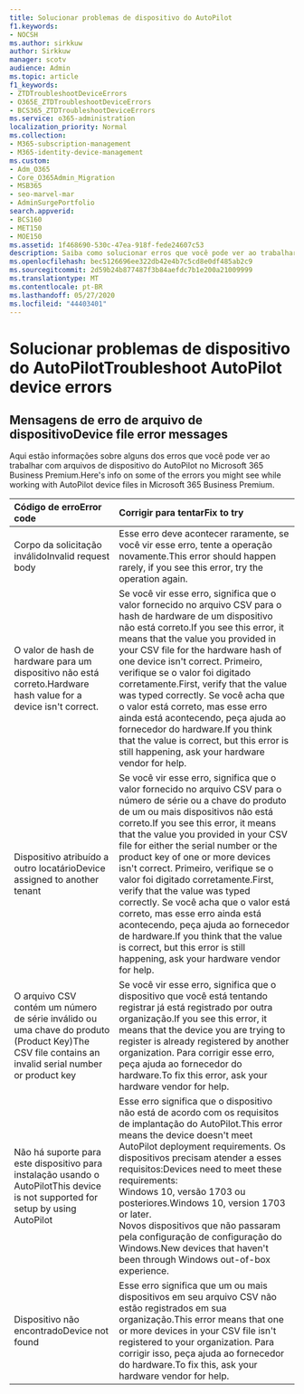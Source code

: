 ```yaml
---
title: Solucionar problemas de dispositivo do AutoPilot
f1.keywords:
- NOCSH
ms.author: sirkkuw
author: Sirkkuw
manager: scotv
audience: Admin
ms.topic: article
f1_keywords:
- ZTDTroubleshootDeviceErrors
- O365E_ZTDTroubleshootDeviceErrors
- BCS365_ZTDTroubleshootDeviceErrors
ms.service: o365-administration
localization_priority: Normal
ms.collection:
- M365-subscription-management
- M365-identity-device-management
ms.custom:
- Adm_O365
- Core_O365Admin_Migration
- MSB365
- seo-marvel-mar
- AdminSurgePortfolio
search.appverid:
- BCS160
- MET150
- MOE150
ms.assetid: 1f468690-530c-47ea-918f-fede24607c53
description: Saiba como solucionar erros que você pode ver ao trabalhar com arquivos de dispositivo do AutoPilot no Microsoft 365 Business Premium.
ms.openlocfilehash: bec5126696ee322db42e4b7c5cd8e0df485ab2c9
ms.sourcegitcommit: 2d59b24b877487f3b84aefdc7b1e200a21009999
ms.translationtype: MT
ms.contentlocale: pt-BR
ms.lasthandoff: 05/27/2020
ms.locfileid: "44403401"
---
```

# <a name="troubleshoot-autopilot-device-errors"></a><span data-ttu-id="49e85-103">Solucionar problemas de dispositivo do AutoPilot</span><span class="sxs-lookup"><span data-stu-id="49e85-103">Troubleshoot AutoPilot device errors</span></span>

## <a name="device-file-error-messages"></a><span data-ttu-id="49e85-104">Mensagens de erro de arquivo de dispositivo</span><span class="sxs-lookup"><span data-stu-id="49e85-104">Device file error messages</span></span>

<span data-ttu-id="49e85-105">Aqui estão informações sobre alguns dos erros que você pode ver ao trabalhar com arquivos de dispositivo do AutoPilot no Microsoft 365 Business Premium.</span><span class="sxs-lookup"><span data-stu-id="49e85-105">Here's info on some of the errors you might see while working with AutoPilot device files in Microsoft 365 Business Premium.</span></span> 
  
|<span data-ttu-id="49e85-106">**Código de erro**</span><span class="sxs-lookup"><span data-stu-id="49e85-106">**Error code**</span></span>|<span data-ttu-id="49e85-107">**Corrigir para tentar**</span><span class="sxs-lookup"><span data-stu-id="49e85-107">**Fix to try**</span></span>|
|:-----|:-----|
|<span data-ttu-id="49e85-108">Corpo da solicitação inválido</span><span class="sxs-lookup"><span data-stu-id="49e85-108">Invalid request body</span></span>  <br/> |<span data-ttu-id="49e85-109">Esse erro deve acontecer raramente, se você vir esse erro, tente a operação novamente.</span><span class="sxs-lookup"><span data-stu-id="49e85-109">This error should happen rarely, if you see this error, try the operation again.</span></span>  <br/> |
|<span data-ttu-id="49e85-110">O valor de hash de hardware para um dispositivo não está correto.</span><span class="sxs-lookup"><span data-stu-id="49e85-110">Hardware hash value for a device isn't correct.</span></span>  <br/> |<span data-ttu-id="49e85-111">Se você vir esse erro, significa que o valor fornecido no arquivo CSV para o hash de hardware de um dispositivo não está correto.</span><span class="sxs-lookup"><span data-stu-id="49e85-111">If you see this error, it means that the value you provided in your CSV file for the hardware hash of one device isn't correct.</span></span> <span data-ttu-id="49e85-112">Primeiro, verifique se o valor foi digitado corretamente.</span><span class="sxs-lookup"><span data-stu-id="49e85-112">First, verify that the value was typed correctly.</span></span> <span data-ttu-id="49e85-113">Se você acha que o valor está correto, mas esse erro ainda está acontecendo, peça ajuda ao fornecedor do hardware.</span><span class="sxs-lookup"><span data-stu-id="49e85-113">If you think that the value is correct, but this error is still happening, ask your hardware vendor for help.</span></span>  <br/> |
|<span data-ttu-id="49e85-114">Dispositivo atribuído a outro locatário</span><span class="sxs-lookup"><span data-stu-id="49e85-114">Device assigned to another tenant</span></span>  <br/> |<span data-ttu-id="49e85-115">Se você vir esse erro, significa que o valor fornecido no arquivo CSV para o número de série ou a chave do produto de um ou mais dispositivos não está correto.</span><span class="sxs-lookup"><span data-stu-id="49e85-115">If you see this error, it means that the value you provided in your CSV file for either the serial number or the product key of one or more devices isn't correct.</span></span> <span data-ttu-id="49e85-116">Primeiro, verifique se o valor foi digitado corretamente.</span><span class="sxs-lookup"><span data-stu-id="49e85-116">First, verify that the value was typed correctly.</span></span> <span data-ttu-id="49e85-117">Se você acha que o valor está correto, mas esse erro ainda está acontecendo, peça ajuda ao fornecedor de hardware.</span><span class="sxs-lookup"><span data-stu-id="49e85-117">If you think that the value is correct, but this error is still happening, ask your hardware vendor for help.</span></span>  <br/> |
|<span data-ttu-id="49e85-118">O arquivo CSV contém um número de série inválido ou uma chave do produto (Product Key)</span><span class="sxs-lookup"><span data-stu-id="49e85-118">The CSV file contains an invalid serial number or product key</span></span>  <br/> |<span data-ttu-id="49e85-119">Se você vir esse erro, significa que o dispositivo que você está tentando registrar já está registrado por outra organização.</span><span class="sxs-lookup"><span data-stu-id="49e85-119">If you see this error, it means that the device you are trying to register is already registered by another organization.</span></span> <span data-ttu-id="49e85-120">Para corrigir esse erro, peça ajuda ao fornecedor do hardware.</span><span class="sxs-lookup"><span data-stu-id="49e85-120">To fix this error, ask your hardware vendor for help.</span></span>  <br/> |
|<span data-ttu-id="49e85-121">Não há suporte para este dispositivo para instalação usando o AutoPilot</span><span class="sxs-lookup"><span data-stu-id="49e85-121">This device is not supported for setup by using AutoPilot</span></span>  <br/> | <span data-ttu-id="49e85-122">Esse erro significa que o dispositivo não está de acordo com os requisitos de implantação do AutoPilot.</span><span class="sxs-lookup"><span data-stu-id="49e85-122">This error means the device doesn't meet AutoPilot deployment requirements.</span></span> <span data-ttu-id="49e85-123">Os dispositivos precisam atender a esses requisitos:</span><span class="sxs-lookup"><span data-stu-id="49e85-123">Devices need to meet these requirements:</span></span>  <br/>  <span data-ttu-id="49e85-124">Windows 10, versão 1703 ou posteriores.</span><span class="sxs-lookup"><span data-stu-id="49e85-124">Windows 10, version 1703 or later.</span></span>  <br/>  <span data-ttu-id="49e85-125">Novos dispositivos que não passaram pela configuração de configuração do Windows.</span><span class="sxs-lookup"><span data-stu-id="49e85-125">New devices that haven't been through Windows out-of-box experience.</span></span>  <br/> |
|<span data-ttu-id="49e85-126">Dispositivo não encontrado</span><span class="sxs-lookup"><span data-stu-id="49e85-126">Device not found</span></span>  <br/> |<span data-ttu-id="49e85-127">Esse erro significa que um ou mais dispositivos em seu arquivo CSV não estão registrados em sua organização.</span><span class="sxs-lookup"><span data-stu-id="49e85-127">This error means that one or more devices in your CSV file isn't registered to your organization.</span></span> <span data-ttu-id="49e85-128">Para corrigir isso, peça ajuda ao fornecedor do hardware.</span><span class="sxs-lookup"><span data-stu-id="49e85-128">To fix this, ask your hardware vendor for help.</span></span>  <br/> |
